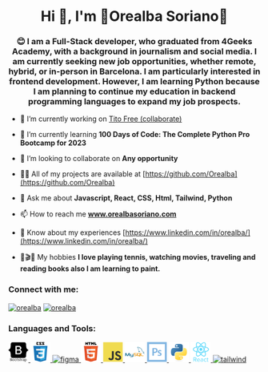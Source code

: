 <h1 align="center">Hi 👋, I'm 🐼Orealba Soriano🐼</h1>
<h3 align="center">😊 I am a Full-Stack developer, who graduated from 4Geeks Academy, with a background in journalism and social media. I am currently seeking new job opportunities, whether remote, hybrid, or in-person in Barcelona. I am particularly interested in frontend development. However, I am learning Python because I am planning to continue my education in backend programming languages to expand my job prospects.</h3>

- 🔭 I’m currently working on [Tito Free (collaborate)](https://github.com/njpa382/titofree-vite-react)

- 🌱 I’m currently learning **100 Days of Code: The Complete Python Pro Bootcamp for 2023**

- 👯 I’m looking to collaborate on **Any opportunity**

- 👨‍💻 All of my projects are available at [https://github.com/Orealba](https://github.com/Orealba)

- 💬 Ask me about **Javascript, React, CSS, Html, Tailwind, Python**

- 📫 How to reach me **www.orealbasoriano.com**

- 📄 Know about my experiences [https://www.linkedin.com/in/orealba/](https://www.linkedin.com/in/orealba/)

- 🎾🎬🎨 My hobbies **I love playing tennis, watching movies, traveling and reading books also I am learning to paint.**

<h3 align="left">Connect with me:</h3>
<p align="left">
<a href="https://linkedin.com/in/orealba" target="blank"><img align="center" src="https://raw.githubusercontent.com/rahuldkjain/github-profile-readme-generator/master/src/images/icons/Social/linked-in-alt.svg" alt="orealba" height="30" width="40" /></a>
<a href="https://discord.gg/orealba" target="blank"><img align="center" src="https://raw.githubusercontent.com/rahuldkjain/github-profile-readme-generator/master/src/images/icons/Social/discord.svg" alt="orealba" height="30" width="40" /></a>
</p>

<h3 align="left">Languages and Tools:</h3>
<p align="left"> <a href="https://getbootstrap.com" target="_blank" rel="noreferrer"> <img src="https://raw.githubusercontent.com/devicons/devicon/master/icons/bootstrap/bootstrap-plain-wordmark.svg" alt="bootstrap" width="40" height="40"/> </a> <a href="https://www.w3schools.com/css/" target="_blank" rel="noreferrer"> <img src="https://raw.githubusercontent.com/devicons/devicon/master/icons/css3/css3-original-wordmark.svg" alt="css3" width="40" height="40"/> </a> <a href="https://www.figma.com/" target="_blank" rel="noreferrer"> <img src="https://www.vectorlogo.zone/logos/figma/figma-icon.svg" alt="figma" width="40" height="40"/> </a> <a href="https://www.w3.org/html/" target="_blank" rel="noreferrer"> <img src="https://raw.githubusercontent.com/devicons/devicon/master/icons/html5/html5-original-wordmark.svg" alt="html5" width="40" height="40"/> </a> <a href="https://developer.mozilla.org/en-US/docs/Web/JavaScript" target="_blank" rel="noreferrer"> <img src="https://raw.githubusercontent.com/devicons/devicon/master/icons/javascript/javascript-original.svg" alt="javascript" width="40" height="40"/> </a> <a href="https://www.mysql.com/" target="_blank" rel="noreferrer"> <img src="https://raw.githubusercontent.com/devicons/devicon/master/icons/mysql/mysql-original-wordmark.svg" alt="mysql" width="40" height="40"/> </a> <a href="https://www.photoshop.com/en" target="_blank" rel="noreferrer"> <img src="https://raw.githubusercontent.com/devicons/devicon/master/icons/photoshop/photoshop-line.svg" alt="photoshop" width="40" height="40"/> </a> <a href="https://www.python.org" target="_blank" rel="noreferrer"> <img src="https://raw.githubusercontent.com/devicons/devicon/master/icons/python/python-original.svg" alt="python" width="40" height="40"/> </a> <a href="https://reactjs.org/" target="_blank" rel="noreferrer"> <img src="https://raw.githubusercontent.com/devicons/devicon/master/icons/react/react-original-wordmark.svg" alt="react" width="40" height="40"/> </a> <a href="https://tailwindcss.com/" target="_blank" rel="noreferrer"> <img src="https://www.vectorlogo.zone/logos/tailwindcss/tailwindcss-icon.svg" alt="tailwind" width="40" height="40"/> </a> </p>

